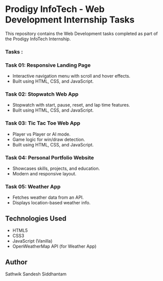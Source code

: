 # Prodigy InfoTech - Web Development Internship Tasks

This repository contains the Web Development tasks completed as part of the Prodigy InfoTech Internship.

### Tasks :

### Task 01: Responsive Landing Page
- Interactive navigation menu with scroll and hover effects.
- Built using HTML, CSS, and JavaScript.

### Task 02: Stopwatch Web App
- Stopwatch with start, pause, reset, and lap time features.
- Built using HTML, CSS, and JavaScript.

### Task 03: Tic Tac Toe Web App
- Player vs Player or AI mode.
- Game logic for win/draw detection.
- Built using HTML, CSS, and JavaScript.

### Task 04: Personal Portfolio Website
- Showcases skills, projects, and education.
- Modern and responsive layout.

### Task 05: Weather App
- Fetches weather data from an API.
- Displays location-based weather info.

## Technologies Used
- HTML5
- CSS3
- JavaScript (Vanilla)
- OpenWeatherMap API (for Weather App)

## Author
Sathwik Sandesh Siddhantam
